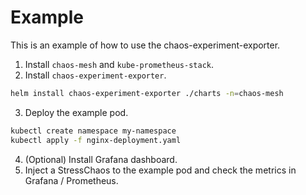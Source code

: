 # Example

This is an example of how to use the chaos-experiment-exporter.

1. Install `chaos-mesh` and `kube-prometheus-stack`.
2. Install `chaos-experiment-exporter`.

```bash
helm install chaos-experiment-exporter ./charts -n=chaos-mesh
```

3. Deploy the example pod.

```bash
kubectl create namespace my-namespace
kubectl apply -f nginx-deployment.yaml
```

4. (Optional) Install Grafana dashboard.
5. Inject a StressChaos to the example pod and check the metrics in Grafana / Prometheus.
